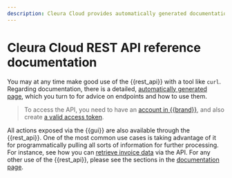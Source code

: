 ```yaml
---
description: Cleura Cloud provides automatically generated documentation for its REST API.
---
```

# Cleura Cloud REST API reference documentation

You may at any time make good use of the {{rest_api}} with a
tool like `curl`. Regarding documentation, there is a detailed,
[automatically generated page](https://apidoc.cleura.cloud),
which you turn to for advice on endpoints and how to use them.

> To access the API, you need to have an
[account in {{brand}}](../../../howto/getting-started/create-account.md),
and also create
[a valid access token](../../../howto/getting-started/accessing-cc-rest-api.md).

All actions exposed via the {{gui}} are also available through the
{{rest_api}}. One of the most common use cases is taking advantage
of it for programmatically pulling all sorts of information for
further processing. For instance, see how you can
[retrieve invoice data](../../../howto/account-billing/rest-invoice-data.md)
via the API. For any other use of the {{rest_api}}, please see
the sections in the
[documentation page](https://apidoc.cleura.cloud).
